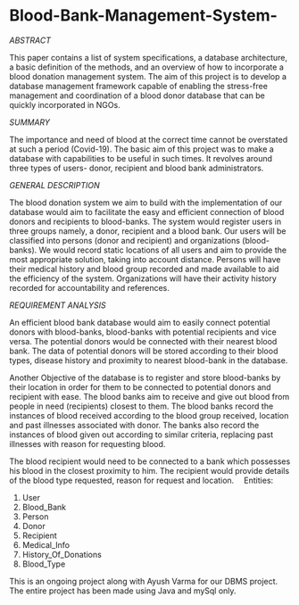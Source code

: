 # Blood-Bank-Management-System-
*ABSTRACT*

This paper contains a list of system specifications, a database architecture, a basic definition of the methods, and an overview of how to incorporate a blood donation management system. The aim of this project is to develop a database management framework capable of enabling the stress-free management and coordination of a blood donor database that can be quickly incorporated in NGOs.

*SUMMARY*

The importance and need of blood at the correct time cannot be overstated at such a period (Covid-19). The basic aim of this project was to make a database with capabilities to be useful in such times. It revolves around three types of users- donor, recipient and blood bank administrators.

*GENERAL DESCRIPTION*

The blood donation system we aim to build with the implementation of our database would aim to facilitate the easy and efficient connection of blood donors and recipients to blood-banks. The system would register users in three groups namely, a donor, recipient and a blood bank. Our users will be classified into persons (donor and recipient) and organizations (blood-banks). We would record static locations of all users and aim to provide the most appropriate solution, taking into account distance. Persons will have their medical history and blood group recorded and made available to aid the efficiency of the system. Organizations will have their activity history recorded for accountability and references.

*REQUIREMENT ANALYSIS*

An efficient blood bank database would aim to easily connect potential donors with blood-banks, blood-banks with potential recipients and vice versa. The potential donors would be connected with their nearest blood bank. The data of potential donors will be stored according to their blood types, disease history and proximity to nearest blood-bank in the database.

Another Objective of the database is to register and store blood-banks by their location in order for them to be connected to potential donors and recipient with ease. The blood banks aim to receive and give out blood from people in need (recipients) closest to them. The blood banks record the instances of blood received according to the blood group received, location and past illnesses associated with donor. The banks also record the instances of blood given out according to similar criteria, replacing past illnesses with reason for requesting blood.

The blood recipient would need to be connected to a bank which possesses his blood in the closest proximity to him. The recipient would provide details of the blood type requested, reason for request and location. 
Entities:

1.	User
2.	Blood_Bank
3.	Person
4.	Donor
5.	Recipient
6.	Medical_Info
7.	History_Of_Donations
8.	Blood_Type

This is an ongoing project along with Ayush Varma for our DBMS project. The entire project has been made using Java and mySql only. 
